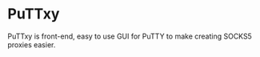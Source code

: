 PuTTxy
======

PuTTxy is front-end, easy to use GUI for PuTTY to make creating SOCKS5 proxies easier.
